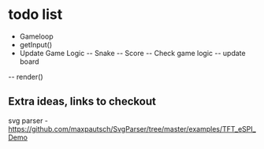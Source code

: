 # todo list

- Gameloop
- getInput() 
- Update Game Logic
-- Snake
-- Score
-- Check game logic
-- update board

-- render()

## Extra ideas, links to checkout
svg parser - https://github.com/maxpautsch/SvgParser/tree/master/examples/TFT_eSPI_Demo